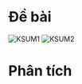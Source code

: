 # Đề bài
![KSUM1](https://github.com/VanHoang110802/Competitive_Programming/assets/108053955/9fae0e90-f07d-4a1f-a8cb-505b30b9c88f)
![KSUM2](https://github.com/VanHoang110802/Competitive_Programming/assets/108053955/16358ce7-bfc8-4d59-9d50-0cf5bc275d1f)

# Phân tích
